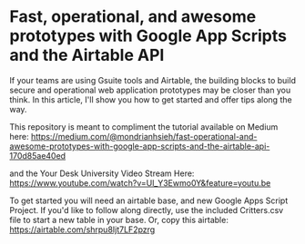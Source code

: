 # Fast, operational, and awesome prototypes with Google App Scripts and the Airtable API

If your teams are using Gsuite tools and Airtable, the building blocks to build secure and operational web application prototypes may be closer than you think. In this article, I'll show you how to get started and offer tips along the way.

This repository is meant to compliment the tutorial available on Medium here:
https://medium.com/@mondrianhsieh/fast-operational-and-awesome-prototypes-with-google-app-scripts-and-the-airtable-api-170d85ae40ed

and the Your Desk University Video Stream Here:
https://www.youtube.com/watch?v=Ul_Y3Ewmo0Y&feature=youtu.be

To get started you will need an airtable base, and new Google Apps Script Project.
If you'd like to follow along directly, use the included Critters.csv file to start a new table in your base. Or, copy this airtable: 
https://airtable.com/shrpu8Ijt7LF2pzrg
